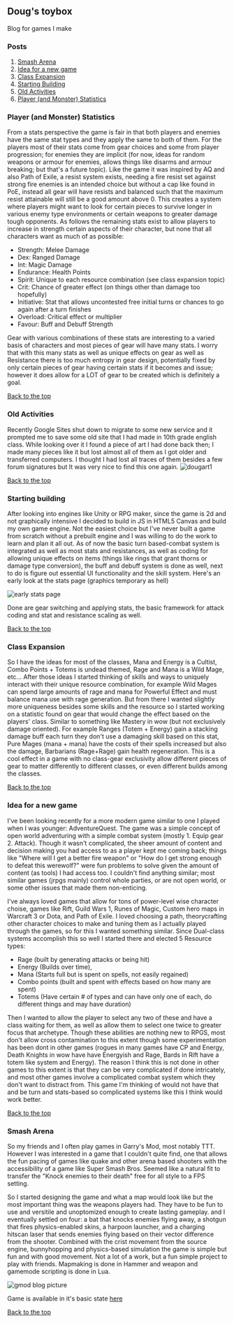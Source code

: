 ## Doug's toybox
Blog for games I make

### Posts

1. [Smash Arena](#smash-arena)
2. [Idea for a new game](#idea-for-a-new-game)
3. [Class Expansion](#class-expansion)
4. [Starting Building](#starting-building)
5. [Old Activities](#old-activities)
5. [Player (and Monster) Statistics](#player-and-monster-statistics)

### Player (and Monster) Statistics
From a stats perspective the game is fair in that both players and enemies have the same stat types and they apply the same to both of them. For the players most of their stats come from gear choices and some from player progression; for enemies they are implicit (for now, ideas for random weapons or armour for enemies, allows things like disarms and armour breaking; but that's a future topic).
Like the game it was inspired by AQ and also Path of Exile, a resist system exists, needing a fire resist set against strong fire enemies is an intended choice but without a cap like found in PoE, instead all gear will have resists and balanced such that the maximum resist attainable will still be a good amount above 0. This creates a system where players might want to look for certain pieces to survive longer in various enemy type environments or certain weapons to greater damage tough opponents. 
As follows the remaining stats exist to allow players to increase in strength certain aspects of their character, but none that all characters want as much of as possible:
* Strength: Melee Damage
* Dex: Ranged Damage
* Int: Magic Damage
* Endurance: Health Points
* Spirit: Unique to each resource combination (see class expansion topic)
* Crit: Chance of greater effect (on things other than damage too hopefully)
* Initiative: Stat that allows uncontested free initial turns or chances to go again after a turn finishes
* Overload: Critical effect or multiplier
* Favour: Buff and Debuff Strength

Gear with various combinations of these stats are interesting to a varied basis of characters and most pieces of gear will have many stats. I worry that with this many stats as well as unique effects on gear as well as Resistance there is too much entropy in gear design, potentially fixed by only certain pieces of gear having certain stats if it becomes and issue; however it does allow for a LOT of gear to be created which is definitely a goal.

[Back to the top](#posts)
### Old Activities
Recently Google Sites shut down to migrate to some new service and it prompted me to save some old site that I had made in 10th grade english class. While looking over it I found a piece of art I had done back then; I made many pieces like it but lost almost all of them as I got older and transferred computers. I thought I had lost all traces of them besides a few forum signatures but It was very nice to find this one again.
![dougart1](https://i.imgur.com/ZGBghbZ.jpg)

[Back to the top](#posts)
### Starting building
After looking into engines like Unity or RPG maker, since the game is 2d and not graphically intensive I decided to build in JS in HTML5 Canvas and build my own game engine. Not the easiest choice but I've never built a game from scratch without a prebuilt engine and I was willing to do the work to learn and plan it all out. As of now the basic turn based-combat system is integrated as well as most stats and resistances, as well as coding for allowing unique effects on items (things like rings that grant thorns or damage type conversion), the buff and debuff system is done as well, next to do is figure out essential UI functionality and the skill system. Here's an early look at the stats page (graphics temporary as hell)

![early stats page](https://i.imgur.com/BxFjY9G.png)

Done are gear switching and applying stats, the basic framework for attack coding and stat and resistance scaling as well.

[Back to the top](#posts)
### Class Expansion
So I have the ideas for most of the classes, Mana and Energy is a Cultist, Combo Points + Totems is undead themed, Rage and Mana is a Wild Mage, etc...
After those ideas I started thinking of skills and ways to uniquely interact with their unique resource combination, for example Wild Mages can spend large amounts of rage and mana for Powerful Effect and must balance mana use with rage generation. But from there I wanted slightly more uniqueness besides some skills and the resource so I started working on a statistic found on gear that would change the effect based on the players' class. Similar to something like Mastery in wow (but not exclusively damage oriented). For example Ranges (Totem + Energy) gain a stacking damage buff each turn they don't use a damaging skill based on this stat, Pure Mages (mana + mana) have the costs of their spells increased but also the damage, Barbarians (Rage+Rage) gain health regeneration. This is a cool effect in a game with  no class-gear exclusivity allow different pieces of gear to matter differently to different classes, or even different builds among the classes.

[Back to the top](#posts)
### Idea for a new game
I've been looking recently for a more modern game similar to one I played when I was younger: AdventureQuest. The game was a simple concept of open world adventuring with a simple combat system (mostly 1. Equip gear 2. Attack). Though it wasn't complicated, the sheer amount of content and decision making you had access to as a player kept me coming back; things like "Where will I get a better fire weapon" or "How do I get strong enough to defeat this werewolf?" were fun problems to solve given the amount of content (as tools) I had access too. I couldn't find anything similar; most similar games (jrpgs mainly) control whole parties, or are not open world, or some other issues that made them non-enticing.

I've always loved games that allow for tons of power-level wise character choise, games like Rift, Guild Wars 1, Runes of Magic, Custom hero maps in Warcraft 3 or Dota, and Path of Exile. I loved choosing a path, theorycrafting other character choices to make and tuning them as I actually played through the games, so for this I wanted something similar. Since Dual-class systems accomplish this so well I started there and elected 5 Resource types: 
* Rage (built by generating attacks or being hit)
* Energy (Builds over time), 
* Mana (Starts full but is spent on spells, not easily regained)
* Combo points (built and spent with effects based on how many are spent)
* Totems (Have certain # of types and can have only one of each, do different things and may have duration)

Then I wanted to allow the player to select any two of these and have a class waiting for them, as well as allow them to select one twice to greater focus that archetype. Though these abilities are nothing new to RPGS, most don't allow cross contamination to this extent though some experimentation has been dont in other games (rogues in many games have CP and Energy, Death Knights in wow have have Energyish and Rage, Bards in Rift have a totem like system and Energy). The reason I think this is not done in other games to this extent is that they can be very complicated if done intricately, and most other games involve a complicated combat system which they don't want to distract from. This game I'm thinking of would not have that and be turn and stats-based so complicated systems like this I think would work better.

[Back to the top](#posts)
### Smash Arena
So my friends and I often play games in Garry's Mod, most notably TTT. However I was interested in a game that I couldn't quite find, one that allows the fun pacing of games like quake and other arena based shooters with the accessibility of a game like Super Smash Bros. Seemed like a natural fit to transfer the "Knock enemies to their death" free for all style to a FPS setting. 

So I started designing the game and what a map would look like but the most important thing was the weapons players had. They have to be fun to use and versitile and unoptomized enough to create lasting gameplay. and I eventually settled on four: a bat that knocks enemies flying away, a shotgun that fires physics-enabled skins, a harpoon launcher, and a charging hitscan laser that sends enemies flying based on their vector difference from the shooter. Combined with the crist movement from the source engine, bunnyhopping and physics-based simulation the game is simple but fun and with good movement. Not a lot of a work, but a fun simple project to play with friends.
Mapmaking is done in Hammer and weapon and gamemode scripting is done in Lua.

![gmod blog picture](https://i.imgur.com/uTMcJeI.jpg)

Game is available in it's basic state [here](https://github.com/DougKruse/smasharena/tree/master)

[Back to the top](#posts)
